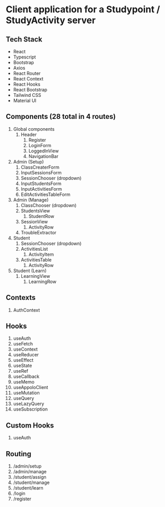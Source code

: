 # Client application for a Studypoint / StudyActivity server
## Tech Stack
- React
- Typescript
- Bootstrap
- Axios
- React Router
- React Context
- React Hooks
- React Bootstrap
- Tailwind CSS
- Material UI

## Components (28 total in 4 routes)
1. Global components
    1. Header
        1. Register
        2. LoginForm
        3. LoggedInView
        4. NavigationBar
2. Admin (Setup)
    1. ClassCreaterForm
    2. InputSessionsForm
    3. SessionChooser (dropdown)
    4. InputStudentsForm
    5. InputActivitiesForm
    6. EditActivitiesTableForm
3. Admin (Manage)
    1. ClassChooser (dropdown)
    2. StudentsView
        1. StudentRow
    3. SessionView
        1. ActivityRow
    4. TroubleExtractor
4. Student
    1. SessionChooser (dropdown)
    2. ActivitiesList
        1. ActivityItem
    3. ActivitiesTable
        1. ActivityRow
5. Student (Learn)
    1. LearningView
        1. LearningRow

## Contexts
1. AuthContext

## Hooks
1. useAuth
2. useFetch
3. useContext
4. useReducer
5. useEffect
6. useState
7. useRef
8. useCallback
9. useMemo
10. useAppoloClient
11. useMutation
12. useQuery
13. useLazyQuery
14. useSubscription

## Custom Hooks
1. useAuth

## Routing
1. /admin/setup
2. /admin/manage
3. /student/assign
4. /student/manage
5. /student/learn
6. /login
7. /register


